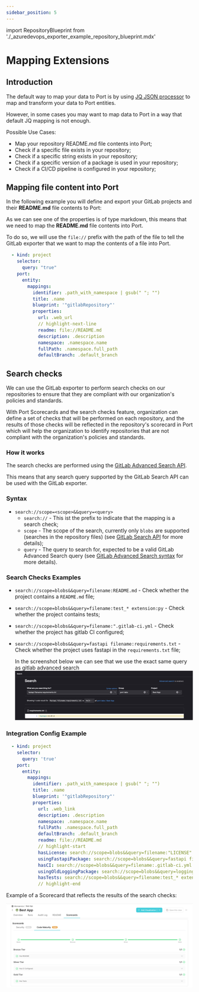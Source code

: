 ```yaml
---
sidebar_position: 5
---
```


import RepositoryBlueprint from './\_azuredevops_exporter_example_repository_blueprint.mdx'

# Mapping Extensions

## Introduction

The default way to map your data to Port is by using [JQ JSON processor](https://stedolan.github.io/jq/manual/) to map and transform your data to Port entities.

However, in some cases you may want to map data to Port in a way that default JQ mapping is not enough.

Possible Use Cases:

- Map your repository README.md file contents into Port;
- Check if a specific file exists in your repository;
- Check if a specific string exists in your repository;
- Check if a specific version of a package is used in your repository;
- Check if a CI/CD pipeline is configured in your repository;

## Mapping file content into Port

In the following example you will define and export your GitLab projects and their **README.md** file contents to Port:

<RepositoryBlueprint/>

As we can see one of the properties is of type markdown, this means that we need to map the **README.md** file contents into Port.

To do so, we will use the `file://` prefix with the path of the file to tell the GitLab exporter that we want to map the contents of a file into Port.

```yaml showLineNumbers
  - kind: project
    selector:
      query: "true"
    port:
      entity:
        mappings:
          identifier: .path_with_namespace | gsub(" "; "")
          title: .name
          blueprint: '"gitlabRepository"'
          properties:
            url: .web_url
            // highlight-next-line
            readme: file://README.md
            description: .description
            namespace: .namespace.name
            fullPath: .namespace.full_path
            defaultBranch: .default_branch
```

## Search checks

We can use the GitLab exporter to perform search checks on our repositories to ensure that they are compliant with our organization's policies and standards.

With Port Scorecards and the search checks feature, organization can define a set of checks that will be performed on each repository, and the results of those checks will be reflected in the repository's scorecard in Port which will help the organization to identify repositories that are not compliant with the organization's policies and standards.

### How it works

The search checks are performed using the [GitLab Advanced Search API](https://docs.gitlab.com/ee/api/search.html).

This means that any search query supported by the GitLab Search API can be used with the GitLab exporter.

### Syntax

- `search://scope=<scope>&&query=<query>`
  - `search://` - This ist the prefix to indicate that the mapping is a search check;
  - `scope` - The scope of the search, currently only `blobs` are supported (searches in the repository files) (see [GitLab Search API](https://docs.gitlab.com/ee/api/search.html#scope) for more details);
  - `query` - The query to search for, expected to be a valid GitLab Advanced Search query (see [GitLab Advanced Search syntax](https://docs.gitlab.com/ee/user/search/advanced_search.html#syntax) for more details).

### Search Checks Examples

- `search://scope=blobs&&query=filename:README.md` - Check whether the project contains a `README.md` file;
- `search://scope=blobs&&query=filename:test_* extension:py` - Check whether the project contains tests;
- `search://scope=blobs&&query=filename:".gitlab-ci.yml` - Check whether the project has gitlab CI configured;
- `search://scope=blobs&&query=fastapi filename:requirements.txt` - Check whether the project uses fastapi in the `requirements.txt` file;

  In the screenshot below we can see that we use the exact same query as gitlab advanced search
  ![GitLab Search Query Syntax](../../../../../static/img/integrations/gitlab/GitlabSearchQueryExample.png)

### Integration Config Example

```yaml showLineNumbers
  - kind: project
    selector:
      query: 'true'
    port:
      entity:
        mappings:
          identifier: .path_with_namespace | gsub(" "; "")
          title: .name
          blueprint: '"gitlabRepository"'
          properties:
            url: .web_link
            description: .description
            namespace: .namespace.name
            fullPath: .namespace.full_path
            defaultBranch: .default_branch
            readme: file://README.md
            // highlight-start
            hasLicense: search://scope=blobs&&query=filename:"LICENSE"
            usingFastapiPackage: search://scope=blobs&&query=fastapi filename:requirements.txt
            hasCI: search://scope=blobs&&query=filename:.gitlab-ci.yml
            usingOldLoggingPackage: search://scope=blobs&&query=logging extension:py
            hasTests: search://scope=blobs&&query=filename:test_* extension:py
            // highlight-end
```

Example of a Scorecard that reflects the results of the search checks:

![GitLab Search Checks Scorecard](../../../../../static/img/integrations/gitlab/GitlabSearchScorecardExample.png)
